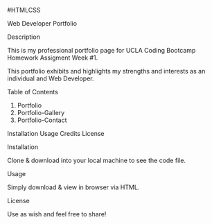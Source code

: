 #HTMLCSS 

Web Developer Portfolio 

Description

This is my professional portfolio page for UCLA Coding Bootcamp Homework Assigment Week #1. 

This portfolio exhibits and highlights my strengths and interests as an individual and Web Developer.



Table of Contents 
1. Portfolio  
2. Portfolio-Gallery 
3. Portfolio-Contact

Installation
Usage
Credits
License



Installation

Clone & download into your local machine to see the code file. 


Usage

Simply download & view in browser via HTML. 



License

Use as wish and feel free to share! 
